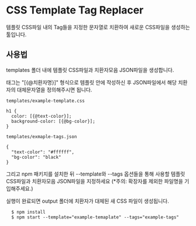 # CSS Template Tag Replacer

템플릿 CSS파일 내의 Tag들을 지정한 문자열로 치환하여 새로운 CSS파일을 생성하는 툴입니다.

## 사용법

templates 폴더 내에 템플릿 CSS파일과 치환자모음 JSON파일을 생성합니다.

태그는 "[{@치환자명}]" 형식으로 템플릿 안에 작성하신 후 JSON파일에서 해당 치환자의 대체문자열을 정의해주시면 됩니다.

```
templates/example-template.css

h1 {
  color: [{@text-color}];
  background-color: [{@bg-color}];
}
```

```
templates/exmaple-tags.json

{
  "text-color": "#ffffff",
  "bg-color": "black"
}
```

그리고 npm 패키지를 설치한 뒤 --template와 --tags 옵션들을 통해 사용할 템플릿 CSS파일과 치환자모음 JSON파일을 지정하세요 (\*주의: 확장자를 제외한 파일명을 기입해주세요.)

실행이 완료되면 output 폴더에 치환자가 대체된 새 CSS 파일이 생성됩니다.

```
  $ npm install
  $ npm start --template="example-temaplate" --tags="example-tags"
```
